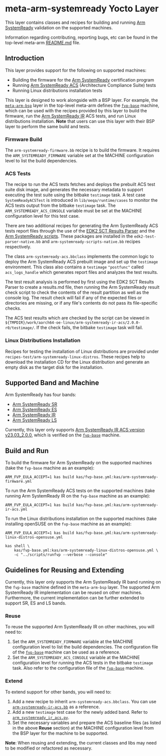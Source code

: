 # meta-arm-systemready Yocto Layer

This layer contains classes and recipes for building and running
[Arm SystemReady][] validation on the supported machines.

Information regarding contributing, reporting bugs, etc can be found in the
top-level meta-arm [README.md](../README.md) file.

## Introduction

This layer provides support for the following on supported machines:

* Building the firmware for the [Arm SystemReady][] certification program
* Running [Arm SystemReady ACS][] (Architecture Compliance Suite) tests
* Running Linux distributions installation tests

This layer is designed to work alongside with a BSP layer. For example, the
[`meta-arm-bsp`][] layer in the top-level meta-arm defines the
[`fvp-base`][] machine, which can be used with the recipes provided by this
layer to build the firmware, run the [Arm SystemReady IR][] ACS tests, and
run Linux distributions installation. **Note** that users can use this layer
with their BSP layer to perform the same build and tests.

### Firmware Build

The `arm-systemready-firmware.bb` recipe is to build the firmware. It requires
the `ARM_SYSTEMREADY_FIRMWARE` variable set at the MACHINE configuration level
to list the build dependencies.

### ACS Tests

The recipe to run the ACS tests fetches and deploys the prebuilt ACS test suite
disk image, and generates the necessary metadata to support executing the test
suite using the bitbake `testimage` task. A test case `SystemReadyACSTest` is
introduced in `lib/oeqa/runtime/cases` to monitor the ACS tests output from the
bitbake `testimage` task. The `ARM_SYSTEMREADY_ACS_CONSOLE` variable must be set
at the MACHINE configuration level for this test case.

There are two additional recipes for generating the Arm SystemReady ACS tests
report files through the use of the [EDK2 SCT Results Parser][] and the
[Arm SystemReady scripts][]. These packages are installed in the
`edk2-test-parser-native.bb` and `arm-systemready-scripts-native.bb` recipes
respectively.

The class `arm-systemready-acs.bbclass` implements the common logic to deploy
the Arm SystemReady ACS prebuilt image and set up the `testimage` environment.
This class also contains a `testimage` `"postfunc"` called `acs_logs_handle`
which generates report files and analyzes the test results.

The test result analysis is performed by first using the EDK2 SCT Results
Parser to create a results.md file, then running the Arm SystemReady result
check script to check the contents of the result partition as well as the
console log. The result check will fail if any of the expected files or
directories are missing, or if any file's contents do not pass its file-specific
checks.

The ACS test results which are checked by the script can be viewed in
`${TMPDIR}/work/aarch64-oe-linux/arm-systemready-ir-acs/2.0.0-r0/testimage/`. If
the check fails, the bitbake `testimage` task will fail.


### Linux Distributions Installation

Recipes for testing the installation of Linux distributions are provided under
`recipes-test/arm-systemready-linux-distros`. These recipes help to download the
installation CD for the Linux distribution and generate an empty disk as the
target disk for the installation.

## Supported Band and Machine

Arm SystemReady has four bands:
* [Arm SystemReady SR][]
* [Arm SystemReady ES][]
* [Arm SystemReady IR][]
* [Arm SystemReady LS][]

Currently, this layer only supports
[Arm SystemReady IR ACS version v23.03_2.0.0][], which is verified on the
[`fvp-base`][] machine.

## Build and Run

To build the firmware for Arm SystemReady on the supported machines (take the
`fvp-base` machine as an example):

    ARM_FVP_EULA_ACCEPT=1 kas build kas/fvp-base.yml:kas/arm-systemready-firmware.yml


To run the Arm SystemReady ACS tests on the supported machines (take running
Arm SystemReady IR on the `fvp-base` machine as an example):

    ARM_FVP_EULA_ACCEPT=1 kas build kas/fvp-base.yml:kas/arm-systemready-ir-acs.yml

To run the Linux distributions installation on the supported machines (take
installing openSUSE on the `fvp-base` machine as an example):

    ARM_FVP_EULA_ACCEPT=1 kas build kas/fvp-base.yml:kas/arm-systemready-linux-distros-opensuse.yml

    kas shell \
        kas/fvp-base.yml:kas/arm-systemready-linux-distros-opensuse.yml \
        -c "../scripts/runfvp --verbose --console"

## Guidelines for Reusing and Extending

Currently, this layer only supports the Arm SystemReady IR band running on the
`fvp-base` machine defined in the `meta-arm-bsp` layer. The supported Arm
SystemReady IR implementation can be reused on other machines. Furthermore, the
current implementation can be further extended to support SR, ES and LS bands.

### Reuse

To reuse the supported Arm SystemReady IR on other machines, you will need to:

1. Set the `ARM_SYSTEMREADY_FIRMWARE` variable at the MACHINE configuration
   level to list the build dependencies. The configuration file of the
   [`fvp-base`][] machine can be used as a reference.
2. Set the `ARM_SYSTEMREADY_ACS_CONSOLE` variable at the MACHINE configuration
   level for running the ACS tests in the bitbake `testimage` task. Also refer
   to the configuration file of the [`fvp-base`][] machine.

### Extend

To extend support for other bands, you will need to:

1. Add a new recipe to inherit `arm-systemready-acs.bbclass`. You can use
   [`arm-systemready-ir-acs.bb`][] as a reference.
2. Add a new `testimage` test case for the newly added band. Refer to
   [`arm_systemready_ir_acs.py`][].
3. Set the necessary variables and prepare the ACS baseline files (as listed in
   the above **Reuse** section) at the MACHINE configuration level from the BSP
   layer for the machine to be supported.

**Note**: When reusing and extending, the current classes and libs may need to
be modified or refactored as necessary.

[Arm SystemReady]: https://www.arm.com/architecture/system-architectures/systemready-certification-program
[Arm SystemReady ACS]: https://github.com/ARM-software/arm-systemready
[Arm SystemReady SR]: https://www.arm.com/architecture/system-architectures/systemready-certification-program/sr
[Arm SystemReady ES]: https://www.arm.com/architecture/system-architectures/systemready-certification-program/es
[Arm SystemReady IR]: https://www.arm.com/architecture/system-architectures/systemready-certification-program/ir
[Arm SystemReady LS]: https://www.arm.com/architecture/system-architectures/systemready-certification-program/ls
[Arm SystemReady IR ACS version v23.03_2.0.0]: https://github.com/ARM-software/arm-systemready/tree/main/IR/prebuilt_images/v23.03_2.0.0
[Arm SystemReady scripts]: https://gitlab.arm.com/systemready/systemready-scripts
[EDK2 SCT Results Parser]: https://gitlab.arm.com/systemready/edk2-test-parser
[`arm-systemready-ir-acs.bb`]: recipes-test/arm-systemready-acs/arm-systemready-ir-acs.bb
[`arm_systemready_ir_acs.py`]: lib/oeqa/runtime/cases/arm_systemready_ir_acs.py
[`meta-arm-bsp`]: ../meta-arm-bsp
[`fvp-base`]: ../meta-arm-bsp/conf/machine/fvp-base.conf
